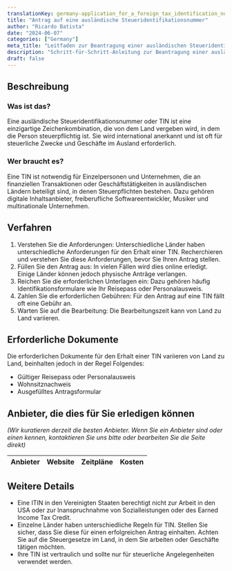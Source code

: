 ```yaml
---
translationKey: germany-application_for_a_foreign_tax_identification_number
title: "Antrag auf eine ausländische Steueridentifikationsnummer"
author: "Ricardo Batista"
date: "2024-06-07"
categories: ["Germany"]
meta_title: "Leitfaden zur Beantragung einer ausländischen Steueridentifikationsnummer (TIN)"
description: "Schritt-für-Schritt-Anleitung zur Beantragung einer ausländischen TIN, wer sie benötigt, das Verfahren, das zu befolgen ist, und die erforderlichen Dokumente."
draft: false
---
```


## Beschreibung
### Was ist das?
Eine ausländische Steueridentifikationsnummer oder TIN ist eine einzigartige Zeichenkombination, die von dem Land vergeben wird, in dem die Person steuerpflichtig ist. Sie wird international anerkannt und ist oft für steuerliche Zwecke und Geschäfte im Ausland erforderlich.

### Wer braucht es?
Eine TIN ist notwendig für Einzelpersonen und Unternehmen, die an finanziellen Transaktionen oder Geschäftstätigkeiten in ausländischen Ländern beteiligt sind, in denen Steuerpflichten bestehen. Dazu gehören digitale Inhaltsanbieter, freiberufliche Softwareentwickler, Musiker und multinationale Unternehmen.

## Verfahren
1. Verstehen Sie die Anforderungen: Unterschiedliche Länder haben unterschiedliche Anforderungen für den Erhalt einer TIN. Recherchieren und verstehen Sie diese Anforderungen, bevor Sie Ihren Antrag stellen.
2. Füllen Sie den Antrag aus: In vielen Fällen wird dies online erledigt. Einige Länder können jedoch physische Anträge verlangen.
3. Reichen Sie die erforderlichen Unterlagen ein: Dazu gehören häufig Identifikationsformulare wie Ihr Reisepass oder Personalausweis.
4. Zahlen Sie die erforderlichen Gebühren: Für den Antrag auf eine TIN fällt oft eine Gebühr an.
5. Warten Sie auf die Bearbeitung: Die Bearbeitungszeit kann von Land zu Land variieren.

## Erforderliche Dokumente
Die erforderlichen Dokumente für den Erhalt einer TIN variieren von Land zu Land, beinhalten jedoch in der Regel Folgendes:
- Gültiger Reisepass oder Personalausweis
- Wohnsitznachweis
- Ausgefülltes Antragsformular

## Anbieter, die dies für Sie erledigen können
_(Wir kuratieren derzeit die besten Anbieter. Wenn Sie ein Anbieter sind oder einen kennen, kontaktieren Sie uns bitte oder bearbeiten Sie die Seite direkt)_

| Anbieter | Website | Zeitpläne | Kosten |
| --------------- | --------------- | :-------------: | :-------------: |

## Weitere Details
- Eine ITIN in den Vereinigten Staaten berechtigt nicht zur Arbeit in den USA oder zur Inanspruchnahme von Sozialleistungen oder des Earned Income Tax Credit.
- Einzelne Länder haben unterschiedliche Regeln für TIN. Stellen Sie sicher, dass Sie diese für einen erfolgreichen Antrag einhalten. Achten Sie auf die Steuergesetze im Land, in dem Sie arbeiten oder Geschäfte tätigen möchten.
- Ihre TIN ist vertraulich und sollte nur für steuerliche Angelegenheiten verwendet werden.